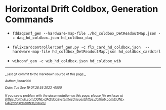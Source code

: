 # Horizontal Drift Coldbox, Generation Commands


* `fddaqconf_gen --hardware-map-file ./hd_coldbox_DetReadoutMap.json -c daq_hd_coldbox.json hd_coldbox_daq`

* `felixcardcontrollerconf_gen.py -c flx_card_hd_coldbox.json  --hardware-map-file hd_coldbox_DetReadoutMap.json hd_coldbox_cardctrl`

* `wibconf_gen -c wib_hd_coldbox.json hd_coldbox_wib`





-----

<font size="1">
_Last git commit to the markdown source of this page:_


_Author: jtenavidal_

_Date: Tue Sep 19 07:28:55 2023 -0500_

_If you see a problem with the documentation on this page, please file an Issue at [https://github.com/DUNE-DAQ/daqsystemtest/issues](https://github.com/DUNE-DAQ/daqsystemtest/issues)_
</font>
